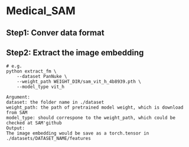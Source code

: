 # Medical_SAM
## Step1: Conver data format
## Step2: Extract the image embedding
```
# e.g.
python extract_fm \
    --dataset PanNuke \
    --weight_path WEIGHT_DIR/sam_vit_h_4b8939.pth \
    --model_type vit_h

Argument:
dataset: the folder name in ./dataset
weight_path: the path of pretrained model weight, which is download from SAM
model_type: should correspone to the weight_path, which could be checked at SAM'github
Output:
The image embedding would be save as a torch.tensor in ./datasets/DATASET_NAME/features
```
